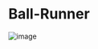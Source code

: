 # Ball-Runner

![image](https://github.com/kashishbansal03/Ball-Runner/assets/112632578/fdbc79b7-af87-43fd-9863-2fc37fe5f6a3)
